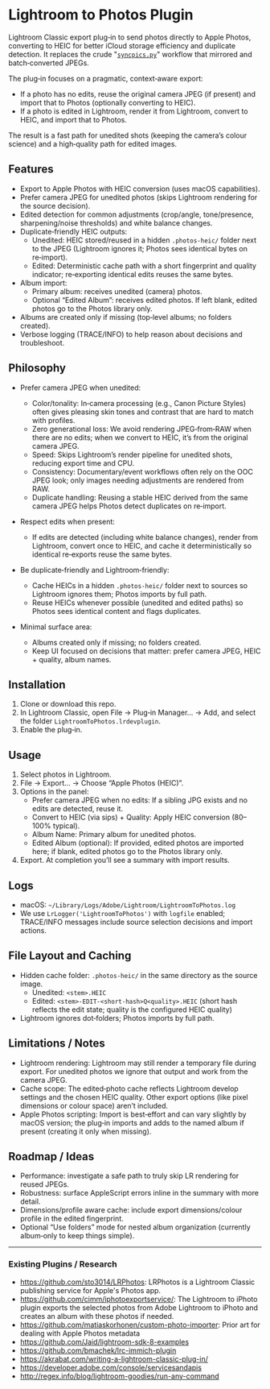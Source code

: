 # Lightroom to Photos Plugin

Lightroom Classic export plug‑in to send photos directly to Apple Photos, converting to HEIC for better iCloud storage efficiency and duplicate detection. It replaces the crude "[`syncpics.py`](./syncpics/syncpics.py)" workflow that mirrored and batch‑converted JPEGs.

The plug‑in focuses on a pragmatic, context‑aware export:
- If a photo has no edits, reuse the original camera JPEG (if present) and import that to Photos (optionally converting to HEIC).
- If a photo is edited in Lightroom, render it from Lightroom, convert to HEIC, and import that to Photos.

The result is a fast path for unedited shots (keeping the camera’s colour science) and a high‑quality path for edited images.

## Features

- Export to Apple Photos with HEIC conversion (uses macOS capabilities).
- Prefer camera JPEG for unedited photos (skips Lightroom rendering for the source decision).
- Edited detection for common adjustments (crop/angle, tone/presence, sharpening/noise thresholds) and white balance changes.
- Duplicate‑friendly HEIC outputs:
  - Unedited: HEIC stored/reused in a hidden `.photos-heic/` folder next to the JPEG (Lightroom ignores it; Photos sees identical bytes on re‑import).
  - Edited: Deterministic cache path with a short fingerprint and quality indicator; re‑exporting identical edits reuses the same bytes.
- Album import:
  - Primary album: receives unedited (camera) photos.
  - Optional “Edited Album”: receives edited photos. If left blank, edited photos go to the Photos library only.
- Albums are created only if missing (top‑level albums; no folders created).
- Verbose logging (TRACE/INFO) to help reason about decisions and troubleshoot.

## Philosophy

- Prefer camera JPEG when unedited:
  - Color/tonality: In‑camera processing (e.g., Canon Picture Styles) often gives pleasing skin tones and contrast that are hard to match with profiles.
  - Zero generational loss: We avoid rendering JPEG‑from‑RAW when there are no edits; when we convert to HEIC, it’s from the original camera JPEG.
  - Speed: Skips Lightroom’s render pipeline for unedited shots, reducing export time and CPU.
  - Consistency: Documentary/event workflows often rely on the OOC JPEG look; only images needing adjustments are rendered from RAW.
  - Duplicate handling: Reusing a stable HEIC derived from the same camera JPEG helps Photos detect duplicates on re‑import.

- Respect edits when present:
  - If edits are detected (including white balance changes), render from Lightroom, convert once to HEIC, and cache it deterministically so identical re‑exports reuse the same bytes.

- Be duplicate‑friendly and Lightroom‑friendly:
  - Cache HEICs in a hidden `.photos-heic/` folder next to sources so Lightroom ignores them; Photos imports by full path.
  - Reuse HEICs whenever possible (unedited and edited paths) so Photos sees identical content and flags duplicates.

- Minimal surface area:
  - Albums created only if missing; no folders created.
  - Keep UI focused on decisions that matter: prefer camera JPEG, HEIC + quality, album names.

## Installation

1. Clone or download this repo.
2. In Lightroom Classic, open File → Plug‑in Manager… → Add, and select the folder `LightroomToPhotos.lrdevplugin`.
3. Enable the plug‑in.

## Usage

1. Select photos in Lightroom.
2. File → Export… → Choose “Apple Photos (HEIC)”.
3. Options in the panel:
   - Prefer camera JPEG when no edits: If a sibling JPG exists and no edits are detected, reuse it.
   - Convert to HEIC (via sips) + Quality: Apply HEIC conversion (80–100% typical).
   - Album Name: Primary album for unedited photos.
   - Edited Album (optional): If provided, edited photos are imported here; if blank, edited photos go to the Photos library only.
4. Export. At completion you’ll see a summary with import results.

## Logs

- macOS: `~/Library/Logs/Adobe/Lightroom/LightroomToPhotos.log`
- We use `LrLogger('LightroomToPhotos')` with `logfile` enabled; TRACE/INFO messages include source selection decisions and import actions.

## File Layout and Caching

- Hidden cache folder: `.photos-heic/` in the same directory as the source image.
  - Unedited: `<stem>.HEIC`
  - Edited: `<stem>-EDIT-<short-hash>Q<quality>.HEIC` (short hash reflects the edit state; quality is the configured HEIC quality)
- Lightroom ignores dot‑folders; Photos imports by full path.

## Limitations / Notes

- Lightroom rendering: Lightroom may still render a temporary file during export. For unedited photos we ignore that output and work from the camera JPEG.
- Cache scope: The edited‑photo cache reflects Lightroom develop settings and the chosen HEIC quality. Other export options (like pixel dimensions or colour space) aren’t included.
- Apple Photos scripting: Import is best‑effort and can vary slightly by macOS version; the plug‑in imports and adds to the named album if present (creating it only when missing).

## Roadmap / Ideas

- Performance: investigate a safe path to truly skip LR rendering for reused JPEGs.
- Robustness: surface AppleScript errors inline in the summary with more detail.
- Dimensions/profile aware cache: include export dimensions/colour profile in the edited fingerprint.
- Optional “Use folders” mode for nested album organization (currently album‑only to keep things simple).

---

### Existing Plugins / Research

* https://github.com/sto3014/LRPhotos: LRPhotos is a Lightroom Classic publishing service for Apple's Photos app.
* https://github.com/cimm/iphotoexportservice/: The Lightroom to iPhoto plugin exports the selected photos from Adobe Lightroom to iPhoto and creates an album with these photos if needed.
* https://github.com/matiaskorhonen/custom-photo-importer: Prior art for dealing with Apple Photos metadata
* https://github.com/Jaid/lightroom-sdk-8-examples
* https://github.com/bmachek/lrc-immich-plugin
* https://akrabat.com/writing-a-lightroom-classic-plug-in/
* https://developer.adobe.com/console/servicesandapis
* http://regex.info/blog/lightroom-goodies/run-any-command
